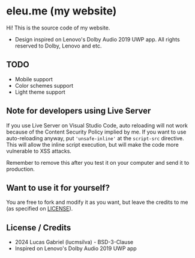 # eleu.me (my website)
Hi! This is the source code of my website.
- Design inspired on Lenovo's Dolby Audio 2019 UWP app. All rights reserved to Dolby, Lenovo and etc.

## TODO
- Mobile support
- Color schemes support
- Light theme support

## Note for developers using Live Server
If you use Live Server on Visual Studio Code, auto reloading will not work because of the Content Security Policy implied by me. If you want to use auto-reloading anyway, put `'unsafe-inline'` at the `script-src` directive. This will allow the inline script execution, but will make the code more vulnerable to XSS attacks.

Remember to remove this after you test it on your computer and send it to production.

## Want to use it for yourself?
You are free to fork and modify it as you want, but leave the credits to me (as specified on [LICENSE](LICENSE)).

## License / Credits
- 2024 Lucas Gabriel (lucmsilva) - BSD-3-Clause
- Inspired on Lenovo's Dolby Audio 2019 UWP app